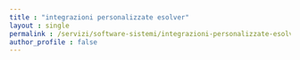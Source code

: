 ```yaml
---
title : "integrazioni personalizzate esolver"
layout : single
permalink : /servizi/software-sistemi/integrazioni-personalizzate-esolver/
author_profile : false
---
```

